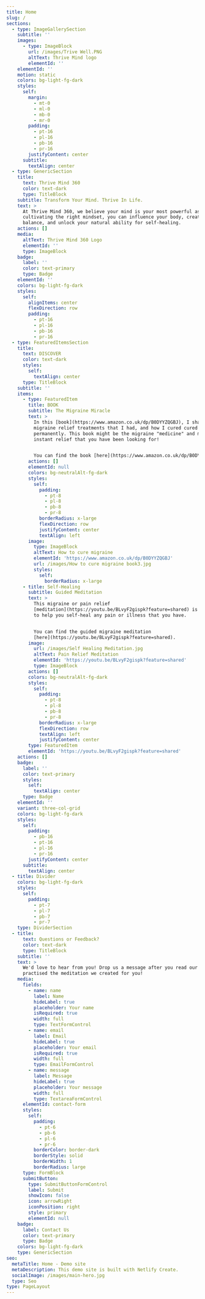 ```yaml
---
title: Home
slug: /
sections:
  - type: ImageGallerySection
    subtitle: ''
    images:
      - type: ImageBlock
        url: /images/Trive Well.PNG
        altText: Thrive Mind logo
        elementId: ''
    elementId: ''
    motion: static
    colors: bg-light-fg-dark
    styles:
      self:
        margin:
          - mt-0
          - ml-0
          - mb-0
          - mr-0
        padding:
          - pt-16
          - pl-16
          - pb-16
          - pr-16
        justifyContent: center
      subtitle:
        textAlign: center
  - type: GenericSection
    title:
      text: Thrive Mind 360
      color: text-dark
      type: TitleBlock
    subtitle: Transform Your Mind. Thrive In Life.
    text: >
      At Thrive Mind 360, we believe your mind is your most powerful asset. By
      cultivating the right mindset, you can influence your body, create
      balance, and unlock your natural ability for self-healing.
    actions: []
    media:
      altText: Thrive Mind 360 Logo
      elementId: ''
      type: ImageBlock
    badge:
      label: ''
      color: text-primary
      type: Badge
    elementId: ''
    colors: bg-light-fg-dark
    styles:
      self:
        alignItems: center
        flexDirection: row
        padding:
          - pt-16
          - pl-16
          - pb-16
          - pr-16
  - type: FeaturedItemsSection
    title:
      text: DISCOVER
      color: text-dark
      styles:
        self:
          textAlign: center
      type: TitleBlock
    subtitle: ''
    items:
      - type: FeaturedItem
        title: BOOK
        subtitle: The Migraine Miracle
        text: >
          In this [book](https://www.amazon.co.uk/dp/B0DYYZQGBJ), I share the
          migraine relief treatments that I had, and how I cured cured migraine
          permanently. This book might be the migraine "medicine" and migraine
          instant relief that you have been looking for!


          You can find the book [here](https://www.amazon.co.uk/dp/B0DYYZQGBJ).
        actions: []
        elementId: null
        colors: bg-neutralAlt-fg-dark
        styles:
          self:
            padding:
              - pt-8
              - pl-8
              - pb-8
              - pr-8
            borderRadius: x-large
            flexDirection: row
            justifyContent: center
            textAlign: left
        image:
          type: ImageBlock
          altText: How to cure migraine
          elementId: 'https://www.amazon.co.uk/dp/B0DYYZQGBJ'
          url: /images/How to cure migraine book3.jpg
          styles:
            self:
              borderRadius: x-large
      - title: Self-Healing
        subtitle: Guided Meditation
        text: >
          This migraine or pain relief
          [meditation](https://youtu.be/BLvyF2gispk?feature=shared) is created
          to help you self-heal any pain or illness that you have.


          You can find the guided migraine meditation
          [here](https://youtu.be/BLvyF2gispk?feature=shared).
        image:
          url: /images/Self Healing Meditation.jpg
          altText: Pain Relief Meditation
          elementId: 'https://youtu.be/BLvyF2gispk?feature=shared'
          type: ImageBlock
        actions: []
        colors: bg-neutralAlt-fg-dark
        styles:
          self:
            padding:
              - pt-8
              - pl-8
              - pb-8
              - pr-8
            borderRadius: x-large
            flexDirection: row
            textAlign: left
            justifyContent: center
        type: FeaturedItem
        elementId: 'https://youtu.be/BLvyF2gispk?feature=shared'
    actions: []
    badge:
      label: ''
      color: text-primary
      styles:
        self:
          textAlign: center
      type: Badge
    elementId: ''
    variant: three-col-grid
    colors: bg-light-fg-dark
    styles:
      self:
        padding:
          - pb-16
          - pt-16
          - pl-16
          - pr-16
        justifyContent: center
      subtitle:
        textAlign: center
  - title: Divider
    colors: bg-light-fg-dark
    styles:
      self:
        padding:
          - pt-7
          - pl-7
          - pb-7
          - pr-7
    type: DividerSection
  - title:
      text: Questions or Feedback?
      color: text-dark
      type: TitleBlock
    subtitle: ''
    text: >
      We'd love to hear from you! Drop us a message after you read our book or
      practised the meditation we created for you! 
    media:
      fields:
        - name: name
          label: Name
          hideLabel: true
          placeholder: Your name
          isRequired: true
          width: full
          type: TextFormControl
        - name: email
          label: Email
          hideLabel: true
          placeholder: Your email
          isRequired: true
          width: full
          type: EmailFormControl
        - name: message
          label: Message
          hideLabel: true
          placeholder: Your message
          width: full
          type: TextareaFormControl
      elementId: contact-form
      styles:
        self:
          padding:
            - pt-6
            - pb-6
            - pl-6
            - pr-6
          borderColor: border-dark
          borderStyle: solid
          borderWidth: 1
          borderRadius: large
      type: FormBlock
      submitButton:
        type: SubmitButtonFormControl
        label: Submit
        showIcon: false
        icon: arrowRight
        iconPosition: right
        style: primary
        elementId: null
    badge:
      label: Contact Us
      color: text-primary
      type: Badge
    colors: bg-light-fg-dark
    type: GenericSection
seo:
  metaTitle: Home - Demo site
  metaDescription: This demo site is built with Netlify Create.
  socialImage: /images/main-hero.jpg
  type: Seo
type: PageLayout
---
```

